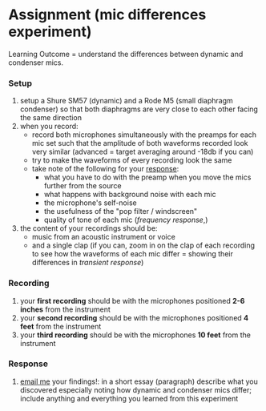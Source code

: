 # Assignment \(mic differences experiment\)

Learning Outcome = understand the differences between dynamic and condenser mics.

### Setup

1. setup a Shure SM57 \(dynamic\) and a Rode M5 \(small diaphragm condenser\) so that both diaphragms are very close to each other facing the same direction
2. when you record:
   * record both microphones simultaneously with the preamps for each mic set such that the amplitude of both waveforms recorded look very similar \(advanced = target averaging around -18db if you can\)
   * try to make the waveforms of every recording look the same 
   * take note of the following for your [response](https://benjohansen.gitbook.io/musictech/units/analog-audio/assignment-mic-differences-experiment#response):
     * what you have to do with the preamp when you move the mics further from the source
     * what happens with background noise with each mic
     * the microphone's self-noise
     * the usefulness of the "pop filter / windscreen"
     * quality of tone of each mic \(_frequency response_,\)
3. the content of your recordings should be:
   * music from an acoustic instrument or voice
   * and a single clap \(if you can, zoom in on the clap of each recording to see how the waveforms of each mic differ = showing their differences in _transient response_\)

### Recording

1. your **first recording** should be with the microphones positioned **2-6 inches** from the instrument
2. your **second recording** should be with the microphones positioned **4 feet** from the instrument
3. your **third recording** should be with the microphones **10 feet** from the instrument

### Response

1. [email me](https://www.baylor.edu/music/index.php?id=951763) your findings!: in a short essay \(paragraph\) describe what you discovered especially noting how dynamic and condenser mics differ; include anything and everything you learned from this experiment

